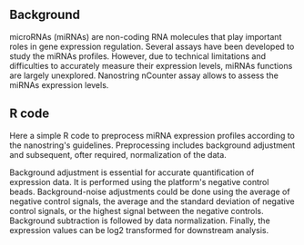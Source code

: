 ## Background ##
microRNAs (miRNAs) are non-coding RNA molecules that play important roles in gene expression regulation. 
Several assays have been developed to study the miRNAs profiles. However, due to technical limitations 
and difficulties to accurately measure their expression levels, miRNAs functions are largely unexplored. 
Nanostring nCounter assay allows to assess the miRNAs expression levels. 

## R code ##
Here a simple R code to preprocess miRNA expression profiles according to the nanostring's guidelines. 
Preprocessing includes background adjustment and subsequent, ofter required, normalization of the data.

Background adjustment is essential for accurate quantification of expression data. It is performed using 
the platform's negative control beads.
Background-noise adjustments could be done using the average of negative control signals, the average and the 
standard deviation of negative control signals, or the highest signal between the negative controls. 
Background subtraction is followed by data normalization. Finally, the expression values can be 
log2 transformed for downstream analysis. 


